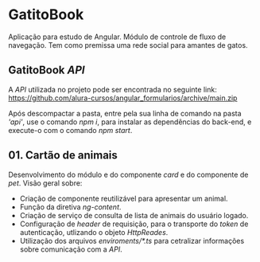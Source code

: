 # GatitoBook

Aplicação para estudo de Angular. Módulo de controle de fluxo de navegação. Tem como premissa uma rede social para amantes de gatos.


## GatitoBook _API_

A _API_ utilizada no projeto pode ser encontrada no seguinte link:
https://github.com/alura-cursos/angular_formularios/archive/main.zip

Após descompactar a pasta, entre pela sua linha de comando na pasta _'api'_, use o comando _npm i_, para instalar as dependências do back-end, e execute-o com o comando _npm start_.

## 01. Cartão de animais

Desenvolvimento do módulo e do componente _card_ e do componente de _pet_.
Visão geral sobre:

- Criação de componente reutilizável para apresentar um animal.
- Função da diretiva _ng-content_.
- Criação de serviço de consulta de lista de animais do usuário logado.
- Configuração de _header_ de requisição, para o transporte do _token_ de autenticação, utlizando o objeto _HttpReades_.
- Utilização dos arquivos _enviroments/*.ts_ para cetralizar informações sobre comunicação com a _API_.


